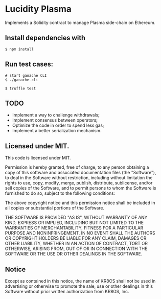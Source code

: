 # Lucidity Plasma

Implements a Solidity contract to manage Plasma side-chain on Ethereum.

## Install dependencies with

```
$ npm install
```

## Run test cases:

```
# start ganache CLI
$ ./ganache-cli

$ truffle test
```

## TODO

- Implement a way to challenge withdrawals;
- Implement consensus between operators;
- Optimize the code in order to spend less gas;
- Implement a better serialization mechanism.

## Licensed under MIT.

This code is licensed under MIT.

Permission is hereby granted, free of charge, to any person obtaining a copy of this software and associated documentation files (the "Software"), to deal in the Software without restriction, including without limitation the rights to use, copy, modify, merge, publish, distribute, sublicense, and/or sell copies of the Software, and to permit persons to whom the Software is furnished to do so, subject to the following conditions:

The above copyright notice and this permission notice shall be included in all copies or substantial portions of the Software.

THE SOFTWARE IS PROVIDED "AS IS", WITHOUT WARRANTY OF ANY KIND, EXPRESS OR IMPLIED, INCLUDING BUT NOT LIMITED TO THE WARRANTIES OF MERCHANTABILITY, FITNESS FOR A PARTICULAR PURPOSE AND NONINFRINGEMENT. IN NO EVENT SHALL THE AUTHORS OR COPYRIGHT HOLDERS BE LIABLE FOR ANY CLAIM, DAMAGES OR OTHER LIABILITY, WHETHER IN AN ACTION OF CONTRACT, TORT OR OTHERWISE, ARISING FROM, OUT OF OR IN CONNECTION WITH THE SOFTWARE OR THE USE OR OTHER DEALINGS IN THE SOFTWARE.

## Notice

Except as contained in this notice, the name of KR8OS shall not be used in advertising or otherwise to promote the sale, use or other dealings in this Software without prior written authorization from KR8OS, Inc.